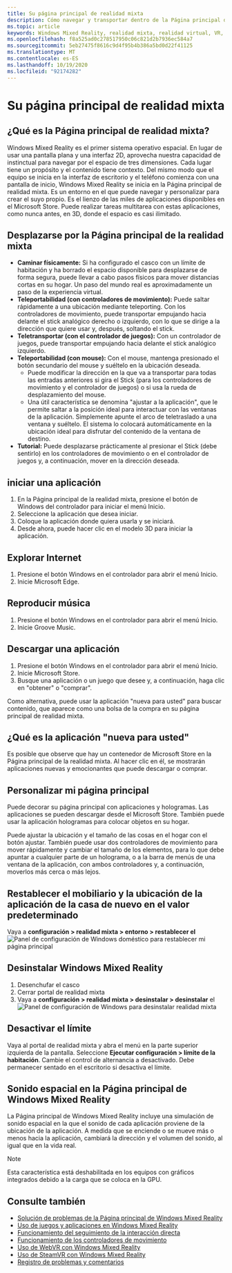 ```yaml
---
title: Su página principal de realidad mixta
description: Cómo navegar y transportar dentro de la Página principal de Windows Mixed Reality, iniciar aplicaciones y juegos, personalizar la Página principal y cambiar la configuración de objetos visuales, de audio y de voz.
ms.topic: article
keywords: Windows Mixed Reality, realidad mixta, realidad virtual, VR, MR, Home, navegar, ponerse en marcha, aplicaciones, juegos
ms.openlocfilehash: f8a525ad0c278517950c06c821d2b7936ec584a7
ms.sourcegitcommit: 5eb27475f8616c9d4f95b4b386a5bd0d22f41125
ms.translationtype: MT
ms.contentlocale: es-ES
ms.lasthandoff: 10/19/2020
ms.locfileid: "92174282"
---
```

# <a name="your-mixed-reality-home"></a>Su página principal de realidad mixta

## <a name="what-is-the-mixed-reality-home"></a>¿Qué es la Página principal de realidad mixta?

Windows Mixed Reality es el primer sistema operativo espacial. En lugar de usar una pantalla plana y una interfaz 2D, aprovecha nuestra capacidad de instinctual para navegar por el espacio de tres dimensiones. Cada lugar tiene un propósito y el contenido tiene contexto. Del mismo modo que el equipo se inicia en la interfaz de escritorio y el teléfono comienza con una pantalla de inicio, Windows Mixed Reality se inicia en la Página principal de realidad mixta. Es un entorno en el que puede navegar y personalizar para crear el suyo propio. Es el lienzo de las miles de aplicaciones disponibles en el Microsoft Store. Puede realizar tareas multitarea con estas aplicaciones, como nunca antes, en 3D, donde el espacio es casi ilimitado.

## <a name="move-through-the-mixed-reality-home"></a>Desplazarse por la Página principal de la realidad mixta

* **Caminar físicamente:** Si ha configurado el casco con un límite de habitación y ha borrado el espacio disponible para desplazarse de forma segura, puede llevar a cabo pasos físicos para mover distancias cortas en su hogar. Un paso del mundo real es aproximadamente un paso de la experiencia virtual.
* **Teleportabilidad (con controladores de movimiento):** Puede saltar rápidamente a una ubicación mediante teleporting. Con los controladores de movimiento, puede transportar empujando hacia delante el stick analógico derecho o izquierdo, con lo que se dirige a la dirección que quiere usar y, después, soltando el stick.
* **Teletransportar (con el controlador de juegos):** Con un controlador de juegos, puede transportar empujando hacia delante el stick analógico izquierdo.
* **Teleportabilidad (con mouse):** Con el mouse, mantenga presionado el botón secundario del mouse y suéltelo en la ubicación deseada.
  * Puede modificar la dirección en la que va a transportar para todas las entradas anteriores si gira el Stick (para los controladores de movimiento y el controlador de juegos) o si usa la rueda de desplazamiento del mouse.
  * Una útil característica se denomina "ajustar a la aplicación", que le permite saltar a la posición ideal para interactuar con las ventanas de la aplicación. Simplemente apunte el arco de teletraslado a una ventana y suéltelo. El sistema lo colocará automáticamente en la ubicación ideal para disfrutar del contenido de la ventana de destino.
* **Tutorial:** Puede desplazarse prácticamente al presionar el Stick (debe sentirlo) en los controladores de movimiento o en el controlador de juegos y, a continuación, mover en la dirección deseada.

## <a name="launch-an-app"></a>iniciar una aplicación

1. En la Página principal de la realidad mixta, presione el botón de Windows del controlador para iniciar el menú Inicio.
2. Seleccione la aplicación que desea iniciar.
3. Coloque la aplicación donde quiera usarla y se iniciará.
4. Desde ahora, puede hacer clic en el modelo 3D para iniciar la aplicación.

## <a name="browse-the-web"></a>Explorar Internet

1. Presione el botón Windows en el controlador para abrir el menú Inicio.
2. Inicie Microsoft Edge.

## <a name="play-music"></a>Reproducir música

1. Presione el botón Windows en el controlador para abrir el menú Inicio.
2. Inicie Groove Music.

## <a name="download-an-app"></a>Descargar una aplicación

1. Presione el botón Windows en el controlador para abrir el menú Inicio.
2. Inicie Microsoft Store.
3. Busque una aplicación o un juego que desee y, a continuación, haga clic en "obtener" o "comprar".

Como alternativa, puede usar la aplicación "nueva para usted" para buscar contenido, que aparece como una bolsa de la compra en su página principal de realidad mixta.

## <a name="what-is-the-new-for-you-app"></a>¿Qué es la aplicación "nueva para usted"

Es posible que observe que hay un contenedor de Microsoft Store en la Página principal de la realidad mixta. Al hacer clic en él, se mostrarán aplicaciones nuevas y emocionantes que puede descargar o comprar.

## <a name="personalize-my-home"></a>Personalizar mi página principal

Puede decorar su página principal con aplicaciones y hologramas. Las aplicaciones se pueden descargar desde el Microsoft Store. También puede usar la aplicación hologramas para colocar objetos en su hogar.

Puede ajustar la ubicación y el tamaño de las cosas en el hogar con el botón ajustar. También puede usar dos controladores de movimiento para mover rápidamente y cambiar el tamaño de los elementos, para lo que debe apuntar a cualquier parte de un holograma, o a la barra de menús de una ventana de la aplicación, con ambos controladores y, a continuación, moverlos más cerca o más lejos.

## <a name="reset-my-homes-furniture-and-app-placement-back-to-default"></a>Restablecer el mobiliario y la ubicación de la aplicación de la casa de nuevo en el valor predeterminado

Vaya a **configuración > realidad mixta > entorno > restablecer el** ![ Panel de configuración de Windows doméstico para restablecer mi página principal](images/1050px-environmentreset.png)

## <a name="uninstall-windows-mixed-reality"></a>Desinstalar Windows Mixed Reality

1. Desenchufar el casco
2. Cerrar portal de realidad mixta
3. Vaya a **configuración > realidad mixta > desinstalar > desinstalar** el ![ Panel de configuración de Windows para desinstalar realidad mixta](images/1050px-uninstall2.png)

## <a name="turn-off-the-boundary"></a>Desactivar el límite

Vaya al portal de realidad mixta y abra el menú en la parte superior izquierda de la pantalla. Seleccione **Ejecutar configuración > límite de la habitación**. Cambie el control de alternancia a desactivado. Debe permanecer sentado en el escritorio si desactiva el límite.

## <a name="spatial-sound-in-the-windows-mixed-reality-home"></a>Sonido espacial en la Página principal de Windows Mixed Reality

La Página principal de Windows Mixed Reality incluye una simulación de sonido espacial en la que el sonido de cada aplicación proviene de la ubicación de la aplicación. A medida que se enciende o se mueve más o menos hacia la aplicación, cambiará la dirección y el volumen del sonido, al igual que en la vida real. 

> [!NOTE]
> Esta característica está deshabilitada en los equipos con gráficos integrados debido a la carga que se coloca en la GPU.

## <a name="see-also"></a>Consulte también

* [Solución de problemas de la Página principal de Windows Mixed Reality](set-up-questions.md#my-controllers-arent-showing-in-my-windows-mixed-reality-home)
* [Uso de juegos y aplicaciones en Windows Mixed Reality](using-games-and-apps-in-windows-mixed-reality.md)
* [Funcionamiento del seguimiento de la interacción directa](tracking-system.md)
* [Funcionamiento de los controladores de movimiento](controllers-in-wmr.md)
* [Uso de WebVR con Windows Mixed Reality](webvr.md)
* [Uso de SteamVR con Windows Mixed Reality](using-steamvr-with-windows-mixed-reality.md)
* [Registro de problemas y comentarios](filing-feedback.md)
